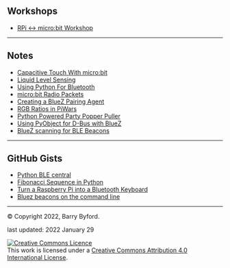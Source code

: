 
## Workshops
 - [RPi <-> micro:bit Workshop](./howto/ubit_workshop.html)


---
## Notes
- [Capacitive Touch With micro:bit](./howto/microbit_touch.md)
- [Liquid Level Sensing](./howto/microbit_level_sensor.md)
- [Using Python For Bluetooth](./howto/bluetooth_overview.md)
- [micro:bit Radio Packets](./howto/ubit_radio.html)
- [Creating a BlueZ Pairing Agent](./howto/bluez_pairing.md)
- [RGB Ratios in PiWars](./howto/RGB_ratios.html)
- [Python Powered Party Popper Puller](./howto/party_popper.html)
- [Using PyObject for D-Bus with BlueZ](./howto/python_gio_1.md)
- [BlueZ scanning for BLE Beacons](./howto/python_gio_2.md)

---
## GitHub Gists
- [Python BLE central](https://gist.github.com/ukBaz/0294521185af72c53f75903fbfb0adb5#file-pydbus_read_write-py)
- [Fibonacci Sequence in Python](https://gist.github.com/ukBaz/72d690f36987b8b526a3c5a3d167686d)
- [Turn a Raspberry Pi into a Bluetooth Keyboard](https://gist.github.com/ukBaz/a47e71e7b87fbc851b27cde7d1c0fcf0)
- [Bluez beacons on the command line](https://gist.github.com/ukBaz/d7cd0c4b9e7078c89980a3db2bbad98b)

---

&copy; Copyright 2022, Barry Byford.

last updated: 2022 January 29

<a rel="license" href="http://creativecommons.org/licenses/by/4.0/"><img alt="Creative Commons Licence" style="border-width:0" src="https://i.creativecommons.org/l/by/4.0/80x15.png" /></a><br />This work is licensed under a <a rel="license" href="http://creativecommons.org/licenses/by/4.0/">Creative Commons Attribution 4.0 International License</a>.
